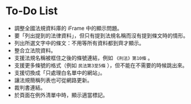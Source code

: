 # To-Do List

* 調整全國法規資料庫的 iFrame 中的顯示問題。
* 要「列出提到的法律資料」，但只有提到法規名稱而沒有提到條文時的情形。
* 列出所選文字中的條文：不用等所有資料都到齊才顯示。
* 整合立法院資料。
* 支援法規名稱被框住之後的條號連結，例如 `《刑法》第10條` 。
* 支援更多條號的格式（例如 `民法第3至5條` ），但不能在不需要的時候跳出來。
* 支援切換成「只處理白名單中的網站」。
* 讓法規簡稱列表也可從網路更新。
* 裁判書連結。
* 於頁面在例外清單中時，顯示適當標記。
